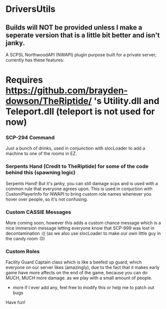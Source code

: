 # DriversUtils

## Builds will NOT be provided unless I make a seperate version that is a little bit better and isn't janky.
A SCPSL NorthwoodAPI (NWAPI) plugin purpose built for a private server; currently has these features:

# Requires https://github.com/brayden-dowson/TheRiptide/ 's Utility.dll and Teleport.dll (teleport is not used for now)


### SCP-294 Command

Just a bunch of drinks, used in conjunction with slocLoader to add a machine to one of the rooms in EZ.

### Serpents Hand (Credit to TheRiptide) for some of the code behind this (spawning logic)

Serpents Hand! But it's janky, you can still damage scps and is used with a common rule that everyone agrees upon.
This is used in conjuction with CustomPlayerInfo for NWAPI to bring custom role names whenever you hover over people, so it's not confusing.

### Custom CASSIE Messages
More coming soon, however this adds a custom chance message which is a nice immersion message letting everyone know that SCP-999 was lost in decontamination :(( (as we also use slocLoader to make our own little guy in the candy room :D)


### Custom Roles
Facility Guard Captain class which is like a beefed up guard, which everyone on our server likes (amazingly), due to the fact that it makes early game have more affects on the end of the game, because you can do MUCH, MUCH more damage. as we play with a small amount of people.


+ more if I ever add any, feel free to modify this or help me to patch out bugs

Have fun!
